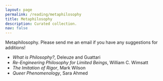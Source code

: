 ```yaml
---
layout: page
permalink: /reading/metaphilosophy
title: Metaphilosophy
description: Curated collection.
nav: false
---
```


Metaphilosophy.
Please send me an email if you have any suggestions for additions!


- *What is Philosophy?*, Deleuze and Guattari
- *Re-Engineering Philosophy for Limited Beings*, William C. Wimsatt
- *The Imitation of Rigor*, Mark Wilson
- *Queer Phenomenology*, Sara Ahmed